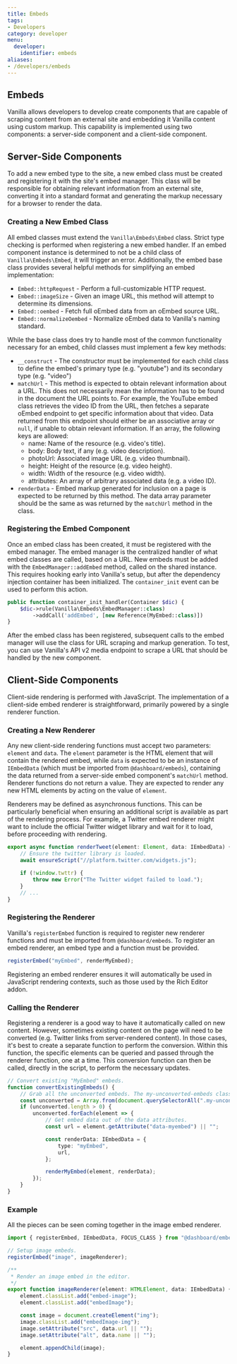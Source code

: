 ```yaml
---
title: Embeds
tags:
- Developers
category: developer
menu:
  developer:
    identifier: embeds
aliases:
- /developers/embeds
---
```


## Embeds

Vanilla allows developers to develop create components that are capable of scraping content from an external site and embedding it Vanilla content using custom markup. This capability is implemented using two components: a server-side component and a client-side component.

## Server-Side Components

To add a new embed type to the site, a new embed class must be created and registering it with the site's embed manager. This class will be responsible for obtaining relevant information from an external site, converting it into a standard format and generating the markup necessary for a browser to render the data.

### Creating a New Embed Class

All embed classes must extend the `Vanilla\Embeds\Embed` class. Strict type checking is performed when registering a new embed handler. If an embed component instance is determined to not be a child class of `Vanilla\Embeds\Embed`, it will trigger an error. Additionally, the embed base class provides several helpful methods for simplifying an embed implementation:

* `Embed::httpRequest` - Perform a full-customizable HTTP request.
* `Embed::imageSize` - Given an image URL, this method will attempt to determine its dimensions.
* `Embed::oembed` - Fetch full oEmbed data from an oEmbed source URL.
* `Embed::normalizeOembed` - Normalize oEmbed data to Vanilla's naming standard.

While the base class does try to handle most of the common functionality necessary for an embed, child classes must implement a few key methods:

* `__construct` - The constructor must be implemented for each child class to define the embed's primary type (e.g. "youtube") and its secondary type (e.g. "video")
* `matchUrl` - This method is expected to obtain relevant information about a URL. This does not necessarily mean the information has to be found in the document the URL points to. For example, the YouTube embed class retrieves the video ID from the URL, then fetches a separate oEmbed endpoint to get specific information about that video. Data returned from this endpoint should either be an associative array or `null`, if unable to obtain relevant information. If an array, the following keys are allowed:
    * name: Name of the resource (e.g. video's title).
    * body: Body text, if any (e.g. video description).
    * photoUrl: Associated image URL (e.g. video thumbnail).
    * height: Height of the resource (e.g. video height).
    * width: Width of the resource (e.g. video width).
    * attributes: An array of arbitrary associated data (e.g. a video ID).
* `renderData` - Embed markup generated for inclusion on a page is expected to be returned by this method. The data array parameter should be the same as was returned by the `matchUrl` method in the class.

### Registering the Embed Component

Once an embed class has been created, it must be registered with the embed manager. The embed manager is the centralized handler of what embed classes are called, based on a URL. New embeds must be added with the `EmbedManager::addEmbed` method, called on the shared instance. This requires hooking early into Vanilla's setup, but after the dependency injection container has been initialized. The `container_init` event can be used to perform this action.

```php
public function container_init_handler(Container $dic) {
    $dic->rule(Vanilla\Embeds\EmbedManager::class)
        ->addCall('addEmbed', [new Reference(MyEmbed::class)])
}
```

After the embed class has been registered, subsequent calls to the embed manager will use the class for URL scraping and markup generation. To test, you can use Vanilla's API v2 media endpoint to scrape a URL that should be handled by the new component.

## Client-Side Components

Client-side rendering is performed with JavaScript. The implementation of a client-side embed renderer is straightforward, primarily powered by a single renderer function.

### Creating a New Renderer

Any new client-side rendering functions must accept two parameters: `element` and `data`. The `element` parameter is the HTML element that will contain the rendered embed, while `data` is expected to be an instance of `IEmbedData` (which must be imported from `@dashboard/embeds`), containing the data returned from a server-side embed component's `matchUrl` method. Renderer functions do not return a value. They are expected to render any new HTML elements by acting on the value of `element`.

Renderers may be defined as asynchronous functions. This can be particularly beneficial when ensuring an additional script is available as part of the rendering process. For example, a Twitter embed renderer might want to include the official Twitter widget library and wait for it to load, before proceeding with rendering.

```typescript
export async function renderTweet(element: Element, data: IEmbedData) {
    // Ensure the twitter library is loaded.
    await ensureScript("//platform.twitter.com/widgets.js");

    if (!window.twttr) {
        throw new Error("The Twitter widget failed to load.");
    }
    // ...
}
```
### Registering the Renderer

Vanilla's `registerEmbed` function is required to register new renderer functions and must be imported from `@dashboard/embeds`. To register an embed renderer, an embed type and a function must be provided.

```typescript
registerEmbed("myEmbed", renderMyEmbed);
```

Registering an embed renderer ensures it will automatically be used in JavaScript rendering contexts, such as those used by the Rich Editor addon.

### Calling the Renderer

Registering a renderer is a good way to have it automatically called on new content. However, sometimes existing content on the page will need to be converted (e.g. Twitter links from server-rendered content). In those cases, it's best to create a separate function to perform the conversion. Within this function, the specific elements can be queried and passed through the renderer function, one at a time. This conversion function can then be called, directly in the script, to perform the necessary updates.

```typescript
// Convert existing "MyEmbed" embeds.
function convertExistingEmbeds() {
    // Grab all the unconverted embeds. The my-unconverted-embeds class was part of the MyEmbeds::renderData output.
    const unconverted = Array.from(document.querySelectorAll(".my-unconverted-embeds"));
    if (unconverted.length > 0) {
        unconverted.forEach(element => {
            // Get embed data out of the data attributes.
            const url = element.getAttribute("data-myembed") || "";

            const renderData: IEmbedData = {
                type: "myEmbed",
                url,
            };

            renderMyEmbed(element, renderData);
        });
    }
}
```

### Example

All the pieces can be seen coming together in the image embed renderer.

```typescript
import { registerEmbed, IEmbedData, FOCUS_CLASS } from "@dashboard/embeds";

// Setup image embeds.
registerEmbed("image", imageRenderer);

/**
 * Render an image embed in the editor.
 */
export function imageRenderer(element: HTMLElement, data: IEmbedData) {
    element.classList.add("embed-image");
    element.classList.add("embedImage");

    const image = document.createElement("img");
    image.classList.add("embedImage-img");
    image.setAttribute("src", data.url || "");
    image.setAttribute("alt", data.name || "");

    element.appendChild(image);
}
```
